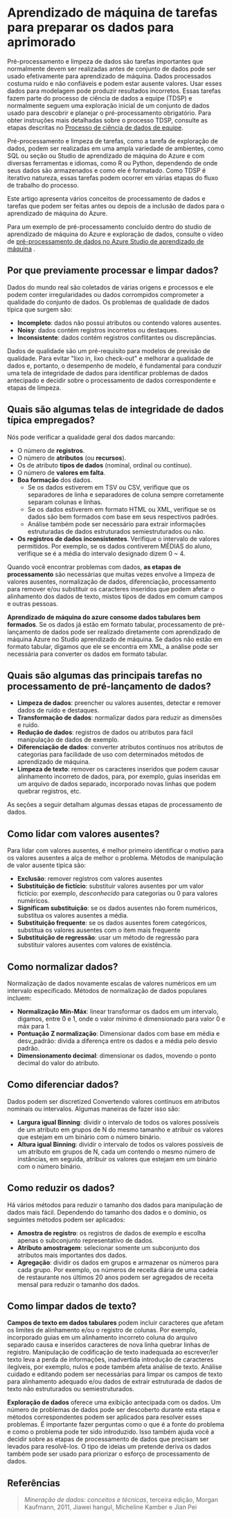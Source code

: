 <properties
    pageTitle="Aprendizado de máquina de tarefas para preparar os dados para enhanced | Microsoft Azure"
    description="Pré-processar e limpar dados prepará-lo para aprendizado de máquina."
    services="machine-learning"
    documentationCenter=""
    authors="bradsev"
    manager="jhubbard"
    editor="cgronlun" />

<tags
    ms.service="machine-learning"
    ms.workload="data-services"
    ms.tgt_pltfrm="na"
    ms.devlang="na"
    ms.topic="article"
    ms.date="09/19/2016" 
    ms.author="bradsev" />


# <a name="tasks-to-prepare-data-for-enhanced-machine-learning"></a>Aprendizado de máquina de tarefas para preparar os dados para aprimorado

Pré-processamento e limpeza de dados são tarefas importantes que normalmente devem ser realizadas antes de conjunto de dados pode ser usado efetivamente para aprendizado de máquina. Dados processados costuma ruído e não confiáveis e podem estar ausente valores. Usar esses dados para modelagem pode produzir resultados incorretos. Essas tarefas fazem parte do processo de ciência de dados a equipe (TDSP) e normalmente seguem uma exploração inicial de um conjunto de dados usado para descobrir e planejar o pré-processamento obrigatório. Para obter instruções mais detalhadas sobre o processo TDSP, consulte as etapas descritas no [Processo de ciência de dados de equipe](https://azure.microsoft.com/documentation/learning-paths/cortana-analytics-process/).

Pré-processamento e limpeza de tarefas, como a tarefa de exploração de dados, podem ser realizadas em uma ampla variedade de ambientes, como SQL ou seção ou Studio de aprendizado de máquina do Azure e com diversas ferramentas e idiomas, como R ou Python, dependendo de onde seus dados são armazenados e como ele é formatado. Como TDSP é iterativo natureza, essas tarefas podem ocorrer em várias etapas do fluxo de trabalho do processo.

Este artigo apresenta vários conceitos de processamento de dados e tarefas que podem ser feitas antes ou depois de a inclusão de dados para o aprendizado de máquina do Azure.

Para um exemplo de pré-processamento concluído dentro do studio de aprendizado de máquina do Azure e exploração de dados, consulte o vídeo de [pré-processamento de dados no Azure Studio de aprendizado de máquina](https://azure.microsoft.com/documentation/videos/preprocessing-data-in-azure-ml-studio/) .


## <a name="why-pre-process-and-clean-data"></a>Por que previamente processar e limpar dados?

Dados do mundo real são coletados de várias origens e processos e ele podem conter irregularidades ou dados corrompidos comprometer a qualidade do conjunto de dados. Os problemas de qualidade de dados típica que surgem são:

* **Incompleto**: dados não possui atributos ou contendo valores ausentes.
* **Noisy**: dados contém registros incorretos ou destaques.
* **Inconsistente**: dados contém registros conflitantes ou discrepâncias.

Dados de qualidade são um pré-requisito para modelos de previsão de qualidade. Para evitar "lixo in, lixo check-out" e melhorar a qualidade de dados e, portanto, o desempenho de modelo, é fundamental para conduzir uma tela de integridade de dados para identificar problemas de dados antecipado e decidir sobre o processamento de dados correspondente e etapas de limpeza.

## <a name="what-are-some-typical-data-health-screens-that-are-employed"></a>Quais são algumas telas de integridade de dados típica empregados?

Nós pode verificar a qualidade geral dos dados marcando:

* O número de **registros**.
* O número de **atributos** (ou **recursos**).
* Os de atributo **tipos de dados** (nominal, ordinal ou contínuo).
* O número de **valores em falta**.
* **Boa formação** dos dados.
    * Se os dados estiverem em TSV ou CSV, verifique que os separadores de linha e separadores de coluna sempre corretamente separam colunas e linhas.
    * Se os dados estiverem em formato HTML ou XML, verifique se os dados são bem formados com base em seus respectivos padrões.
    * Análise também pode ser necessário para extrair informações estruturadas de dados estruturados semiestruturados ou não.
* **Os registros de dados inconsistentes**. Verifique o intervalo de valores permitidos. Por exemplo, se os dados contiverem MÉDIAS do aluno, verifique se é a média do intervalo designado dizem 0 ~ 4.

Quando você encontrar problemas com dados, **as etapas de processamento** são necessárias que muitas vezes envolve a limpeza de valores ausentes, normalização de dados, diferenciação, processamento para remover e/ou substituir os caracteres inseridos que podem afetar o alinhamento dos dados de texto, mistos tipos de dados em comum campos e outras pessoas.

**Aprendizado de máquina do azure consome dados tabulares bem formados**.  Se os dados já estão em formato tabular, processamento de pré-lançamento de dados pode ser realizado diretamente com aprendizado de máquina Azure no Studio aprendizado de máquina.  Se dados não estão em formato tabular, digamos que ele se encontra em XML, a análise pode ser necessária para converter os dados em formato tabular.  

## <a name="what-are-some-of-the-major-tasks-in-data-pre-processing"></a>Quais são algumas das principais tarefas no processamento de pré-lançamento de dados?

* **Limpeza de dados**: preencher ou valores ausentes, detectar e remover dados de ruído e destaques.
* **Transformação de dados**: normalizar dados para reduzir as dimensões e ruído.
* **Redução de dados**: registros de dados ou atributos para fácil manipulação de dados de exemplo.
* **Diferenciação de dados**: converter atributos contínuos nos atributos de categorias para facilidade de uso com determinados métodos de aprendizado de máquina.
* **Limpeza de texto**: remover os caracteres inseridos que podem causar alinhamento incorreto de dados, para, por exemplo, guias inseridas em um arquivo de dados separado, incorporado novas linhas que podem quebrar registros, etc.

As seções a seguir detalham algumas dessas etapas de processamento de dados.

## <a name="how-to-deal-with-missing-values"></a>Como lidar com valores ausentes?

Para lidar com valores ausentes, é melhor primeiro identificar o motivo para os valores ausentes a alça de melhor o problema. Métodos de manipulação de valor ausente típica são:

* **Exclusão**: remover registros com valores ausentes
* **Substituição de fictício**: substituir valores ausentes por um valor fictício: por exemplo, _desconhecido_ para categorias ou 0 para valores numéricos.
* **Significam substituição**: se os dados ausentes não forem numéricos, substitua os valores ausentes a média.
* **Substituição frequente**: se os dados ausentes forem categóricos, substitua os valores ausentes com o item mais frequente
* **Substituição de regressão**: usar um método de regressão para substituir valores ausentes com valores de existência.  

## <a name="how-to-normalize-data"></a>Como normalizar dados?

Normalização de dados novamente escalas de valores numéricos em um intervalo especificado. Métodos de normalização de dados populares incluem:

* **Normalização Mín-Máx**: linear transformar os dados em um intervalo, digamos, entre 0 e 1, onde o valor mínimo é dimensionado para valor 0 e máx para 1.
* **Pontuação Z normalização**: Dimensionar dados com base em média e desv_padrão: divida a diferença entre os dados e a média pelo desvio padrão.
* **Dimensionamento decimal**: dimensionar os dados, movendo o ponto decimal do valor do atributo.  

## <a name="how-to-discretize-data"></a>Como diferenciar dados?

Dados podem ser discretized Convertendo valores contínuos em atributos nominais ou intervalos. Algumas maneiras de fazer isso são:

* **Largura igual Binning**: dividir o intervalo de todos os valores possíveis de um atributo em grupos de N do mesmo tamanho e atribuir os valores que estejam em um binário com o número binário.
* **Altura igual Binning**: dividir o intervalo de todos os valores possíveis de um atributo em grupos de N, cada um contendo o mesmo número de instâncias, em seguida, atribuir os valores que estejam em um binário com o número binário.  

## <a name="how-to-reduce-data"></a>Como reduzir os dados?

Há vários métodos para reduzir o tamanho dos dados para manipulação de dados mais fácil. Dependendo do tamanho dos dados e o domínio, os seguintes métodos podem ser aplicados:

* **Amostra de registro**: os registros de dados de exemplo e escolha apenas o subconjunto representativo de dados.
* **Atributo amostragem**: selecionar somente um subconjunto dos atributos mais importantes dos dados.  
* **Agregação**: dividir os dados em grupos e armazenar os números para cada grupo. Por exemplo, os números de receita diária de uma cadeia de restaurante nos últimos 20 anos podem ser agregados de receita mensal para reduzir o tamanho dos dados.  

## <a name="how-to-clean-text-data"></a>Como limpar dados de texto?

**Campos de texto em dados tabulares** podem incluir caracteres que afetam os limites de alinhamento e/ou o registro de colunas. Por exemplo, incorporado guias em um alinhamento incorreto coluna do arquivo separado causa e inseridos caracteres de nova linha quebrar linhas de registro. Manipulação de codificação de texto inadequada ao escrever/ler texto leva a perda de informações, inadvertida introdução de caracteres ilegíveis, por exemplo, nulos e pode também afeta análise de texto. Análise cuidado e editando podem ser necessárias para limpar os campos de texto para alinhamento adequado e/ou dados de extrair estruturada de dados de texto não estruturados ou semiestruturados.

**Exploração de dados** oferece uma exibição antecipada com os dados. Um número de problemas de dados pode ser descoberto durante esta etapa e métodos correspondentes podem ser aplicados para resolver esses problemas.  É importante fazer perguntas como o que é a fonte do problema e como o problema pode ter sido introduzido. Isso também ajuda você a decidir sobre as etapas de processamento de dados que precisam ser levados para resolvê-los. O tipo de ideias um pretende deriva os dados também pode ser usado para priorizar o esforço de processamento de dados.

## <a name="references"></a>Referências

>*Mineração de dados: conceitos e técnicas*, terceira edição, Morgan Kaufmann, 2011, Jiawei hangul, Micheline Kamber e Jian Pei
